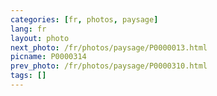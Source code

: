 ```yaml
---
categories: [fr, photos, paysage]
lang: fr
layout: photo
next_photo: /fr/photos/paysage/P0000013.html
picname: P0000314
prev_photo: /fr/photos/paysage/P0000310.html
tags: []
---
```


